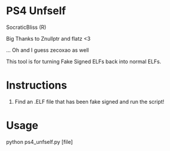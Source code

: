 # PS4 Unfself
SocraticBliss (R)

Big Thanks to Znullptr and flatz <3

... Oh and I guess zecoxao as well

This tool is for turning Fake Signed ELFs back into normal ELFs.

# Instructions
1) Find an .ELF file that has been fake signed and run the script!

# Usage
python ps4_unfself.py [file]

